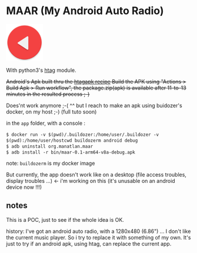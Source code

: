 # MAAR (My Android Auto Radio)

<img src="app/maar.png" width="100" height="100">

With python3's [htag](https://github.com/manatlan/htag) module.


~~Android's Apk built thru the [htagapk recipe](https://github.com/manatlan/htagapk)
Build the APK using "Actions > Build Apk > Run workflow", the package.zip(apk) is available after 11-to-13 minutes in the resulted process ;-)~~

Does'nt work anymore ;-( ^^
but I reach to make an apk using buidozer's docker, on my host ;-) (full tuto soon)

in the `app` folder, with a console :
```
$ docker run -v $(pwd)/.buildozer:/home/user/.buildozer -v $(pwd):/home/user/hostcwd buildozerm android debug
$ adb uninstall org.manatlan.maar
$ adb install -r bin/maar-0.1-arm64-v8a-debug.apk
```
note: `buildozerm` is my docker image

But currently, the app doesn't work like on a desktop (file access troubles, display troubles ...) <- i'm working on this
(it's unusable on an android device now !!!)

## notes

This is a POC, just to see if the whole idea is OK.

history:  I've got an android auto radio, with a 1280x480 (6.86") ... I don't like the current music player. So i try to replace it with something of my own.
It's just to try if an android apk, using htag, can replace the current app.
